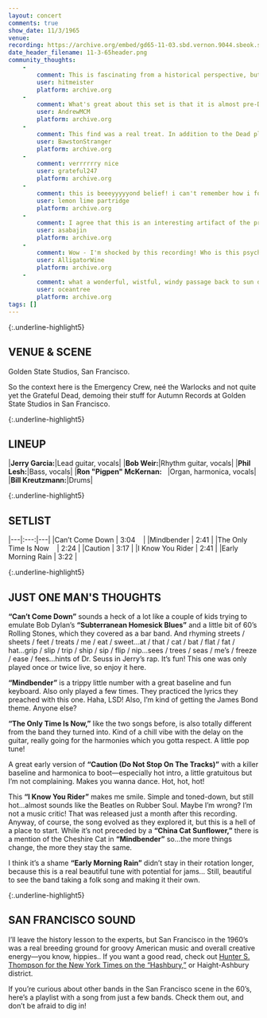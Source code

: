```yaml
---
layout: concert
comments: true
show_date: 11/3/1965
venue:
recording: https://archive.org/embed/gd65-11-03.sbd.vernon.9044.sbeok.shnf
date_header_filename: 11-3-65header.png
community_thoughts:
    -
        comment: This is fascinating from a historical perspective, but the music isn't something I'd want to listen to repeatedly. I don't know what I'd have thought if I'd heard this back in 1965, but in 2018, it sounds primitive, like a high school band who wrote a few songs and are messing around with them. It's hard to believe that these kids evolved into the amazing entity we know as The Grateful Dead.
        user: hitmeister
        platform: archive.org
    -
        comment: What's great about this set is that it is almost pre-Dead Grateful Dead. The sound they developed in the 1970s and 1980s isn't there. Instead were hear some stuff that's derivative of Bob Dylan's "Subterranean Homesick Blues" in "Can't Come Down," and a definite mid-1960s San Francisco psychedelic sound in "Mindbender.
        user: AndrewMCM
        platform: archive.org
    -
        comment: This find was a real treat. In addition to the Dead playin' Blues, Country, Folk, Rock, Jazz, \& Psychedelics...add 60s San Fran Pop, and it's top notch. My only save from 65. Can't Come Down & this spc Mindbender are amazing. I would've loved to have heard this break out in a show.
        user: BawstonStranger
        platform: archive.org
    -
        comment: verrrrrry nice
        user: grateful247
        platform: archive.org
    -
        comment: this is beeeyyyyyond belief! i can't remember how i found the archive, though i'm certain that god led me here. i was always sort of a brit-psychedelia fan before i started getting into the SF bands, so this is just a peppermint-candy french horn blowing dark star rainbows down my very spine!!! dig everything! dig it!
        user: lemon lime partridge
        platform: archive.org
    -
        comment: I agree that this is an interesting artifact of the pre-acid Dead. As such I give it five stars. To me it sounds like they had just been to a Byrds concert and were attempting to do their own version of that sound. Would love similar early accounts of other SF bands in their embryonic stage, esp. Airplane with Skip Spence, QMS, and Big Brother before Janis joined them. Its ok to dream isn't it?
        user: asabajin
        platform: archive.org
    -
        comment: Wow - I'm shocked by this recording! Who is this psychedelic folk-pop band?! Can't believe they ever sounded like this, and I'm so grateful for the listen. Five stars for sheer archival value.
        user: AlligatorWine
        platform: archive.org
    -
        comment: what a wonderful, wistful, windy passage back to sun dappled eucalyptus scented days- please check this out w/ the acid tests... if enough of us listen maybe we can build a ship and go back there...maybe we're there now... glorious, essential stuff- the root of our great tree...
        user: oceantree
        platform: archive.org
tags: []
---
```


{:.underline-highlight5}
## VENUE & SCENE 

Golden State Studios, San Francisco.

So the context here is the Emergency Crew, neé the Warlocks and not quite yet the Grateful Dead, demoing their stuff for Autumn Records at Golden State Studios in San Francisco.

{:.underline-highlight5}
## LINEUP

|__Jerry Garcia:__|Lead guitar, vocals|
|__Bob Weir:__|Rhythm guitar, vocals|
|__Phil Lesh:__|Bass, vocals|
|__Ron "Pigpen" McKernan:__&nbsp;&nbsp;&nbsp;|Organ, harmonica, vocals|
|__Bill Kreutzmann:__|Drums|

{:.underline-highlight5}
## SETLIST

|---|:---:|---|
|Can’t Come Down        |   3:04&nbsp;&nbsp;&nbsp;&nbsp;|
|Mindbender             |   2:41   |
|The Only Time Is Now&nbsp;&nbsp;&nbsp;&nbsp;|   2:24   |
|Caution                |   3:17   |
|I Know You Rider       |   2:41   |
|Early Morning Rain     |   3:22   |


{:.underline-highlight5}
## JUST ONE MAN'S THOUGHTS

**“Can’t Come Down”** sounds a heck of a lot like a couple of kids trying to emulate Bob Dylan’s **“Subterranean Homesick Blues”** and a little bit of 60’s Rolling Stones, which they covered as a bar band. And rhyming streets / sheets / feet / treats / me / eat / sweet...at / that / cat / bat / flat / fat / hat...grip / slip / trip / ship / sip / flip / nip...sees / trees / seas / me’s / freeze / ease / fees...hints of Dr. Seuss in Jerry’s rap. It’s fun! This one was only played once or twice live, so enjoy it here.

**“Mindbender”** is a trippy little number with a great baseline and fun keyboard. Also only played a few times. They practiced the lyrics they preached with this one. Haha, LSD! Also, I’m kind of getting the James Bond theme. Anyone else?

**“The Only Time Is Now,”** like the two songs before, is also totally different from the band they turned into. Kind of a chill vibe with the delay on the guitar, really going for the harmonies which you gotta respect. A little pop tune! 

A great early version of **“Caution (Do Not Stop On The Tracks)”** with a killer baseline and harmonica to boot—especially hot intro, a little gratuitous but I’m not complaining. Makes you wanna dance. Hot, hot, hot!

This **“I Know You Rider”** makes me smile. Simple and toned-down, but still hot...almost sounds like the Beatles on Rubber Soul. Maybe I’m wrong? I’m not a music critic! That was released just a month after this recording. Anyway, of course, the song evolved as they explored it, but this is a hell of a place to start. While it’s not preceded by a **“China Cat Sunflower,”** there is a mention of the Cheshire Cat in **“Mindbender”** so...the more things change, the more they stay the same.

I think it’s a shame **“Early Morning Rain”** didn’t stay in their rotation longer, because this is a real beautiful tune with potential for jams... Still, beautiful to see the band taking a folk song and making it their own.

{:.underline-highlight5}
## SAN FRANCISCO SOUND

I’ll leave the history lesson to the experts, but San Francisco in the 1960’s was a real breeding ground for groovy American music and overall creative energy—you know, hippies.. If you want a good read, check out [Hunter S. Thompson for the New York Times on the “Hashbury,”](https://londonflowscreedinfo.wordpress.com/2017/07/20/the-hashbury-is-the-capital-of-the-hippies-hst-1967-2/) or Haight-Ashbury district.

If you’re curious about other bands in the San Francisco scene in the 60’s, here’s a playlist with a song from just a few bands. Check them out, and don’t be afraid to dig in!

<!-- <iframe src="https://open.spotify.com/embed/playlist/1VwehdJ3DtzEDyChnTuNrS" width="300" height="380" frameborder="0" allowtransparency="true" allow="encrypted-media"></iframe> -->
